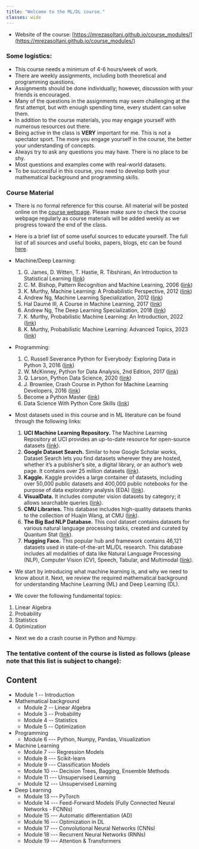 ```yaml
---
title: "Welcome to the ML/DL course."
classes: wide
---
```


* Website of the course: [https://mrezasoltani.github.io/course_modules/](https://mrezasoltani.github.io/course_modules/)
### Some logistics:
  * This course needs a minimum of 4-6 hours/week of work.
  * There are weekly assignments, including both theoretical and programming questions.
  * Assignments should be done individually; however, discussion with your friends is encouraged.
  * Many of the questions in the assignments may seem challenging at the first attempt, but with enough spending time, every student can solve them. 
  * In addition to the course materials, you may engage yourself with numerous resources out there.
  * Being active in the class is **VERY** important for me. This is not a spectator sport. The more you engage yourself in the course, the better your understanding of concepts.
  * Always try to ask any questions you may have. There is no place to be shy.
  * Most questions and examples come with real-world datasets.
  * To be successful in this course, you need to develop both your mathematical background and programming skills.

### Course Material
 * There is no formal reference for this course. All material will be posted online on the [course webpage](https://mrezasoltani.github.io/course_modules/). Please make sure to check the course webpage regularly as course materials will be added weekly as we progress toward the end of the class.
 * Here is a brief list of some useful sources to educate yourself. The full list of all sources and useful books, papers, blogs, etc can be found [here](https://mrezasoltani.github.io/links/).
  * Machine/Deep Learning:
    1. G. James, D. Witten, T. Hastie, R. Tibshirani, An Introduction to Statistical Learning ([link](https://www.statlearning.com/))
    2. C. M. Bishop, Pattern Recognition and Machine Learning, 2006 ([link](https://www.microsoft.com/en-us/research/uploads/prod/2006/01/Bishop-Pattern-Recognition-and-Machine-Learning-2006.pdf))
    3. K. Murthy, Machine Learning: A Probabilistic Perspective, 2012 ([link](https://probml.github.io/pml-book/book0.html))
    4. Andrew Ng, Machine Learning Specialization, 2012 ([link](https://www.deeplearning.ai/courses/machine-learning-specialization/))
    5. Hal Daumé III, A Course in Machine Learning, 2017 ([link](http://ciml.info/))
    6. Andrew Ng, The Deep Learning Specialization, 2018 ([link](https://www.deeplearning.ai/courses/deep-learning-specialization/))
    7. K. Murthy, Probabilistic Machine Learning: An Introduction, 2022 ([link](https://probml.github.io/pml-book/book1.html))
    8. K. Murthy, Probabilistic Machine Learning: Advanced Topics, 2023 ([link](https://probml.github.io/pml-book/book2.html))
  * Programming:
    1. C. Russell Severance Python for Everybody: Exploring Data in Python 3, 2016 ([link](http://do1.dr-chuck.com/pythonlearn/EN_us/pythonlearn.pdf))
    2. W. McKinney, Python for Data Analysis, 2nd Edition, 2017 ([link](https://www.oreilly.com/library/view/python-for-data/9781491957653/))
    3. Q. Larson, Python Data Science, 2020 ([link](https://www.freecodecamp.org/news/python-data-science-course-matplotlib-pandas-numpy/))
    4. J. Brownlee, Crash Course in Python for Machine Learning Developers, 2016 ([link](https://machinelearningmastery.com/crash-course-python-machine-learning-developers/))
    5. Become a Python Master ([link](https://programiz.pro/learn/master-python?ref=cp))
    6. Data Science With Python Core Skills ([link](https://realpython.com/learning-paths/data-science-python-core-skills/))

* Most datasets used in this course and in ML literature can be found through the following links:
  1. **UCI Machine Learning Repository.** The Machine Learning Repository at UCI provides an up-to-date resource for open-source datasets ([link](https://archive.ics.uci.edu/)).
  2. **Google Dataset Search.** Similar to how Google Scholar works, Dataset Search lets you find datasets wherever they are hosted, whether it’s a publisher’s site, a digital library, or an author’s web page. It contains over 25 million datasets ([link](https://datasetsearch.research.google.com/)).
  3. **Kaggle.** Kaggle provides a large container of datasets, including over 50,000 public datasets and 400,000 public notebooks for the purpose of data exploratory  analysis (EDA) ([link](https://www.kaggle.com/)).
  4. **VisualData.** It includes computer vision datasets by category; it allows searchable queries ([link](https://visualdata.io/discovery)).
  5. **CMU Libraries.** This database includes high-quality datasets thanks to the collection of Huajin Wang, at CMU ([link](https://guides.library.cmu.edu/machine-learning/datasets)).
  6. **The Big Bad NLP Database.** This cool dataset contains datasets for various natural language processing tasks, created and curated by Quantum Stat ([link](https://index.quantumstat.com/)).
  7. **Hugging Face.** This popular hub and framework contains 46,121 datasets used in state-of-the-art ML/DL research. This database includes all modalities of data like Natural Language Processing (NLP), Computer Vision (CV), Speech, Tabular, and Multimodal ([link](https://huggingface.co/datasets)).

* We start by introducing what machine learning is, and why we need to know about it. Next, we review the required mathematical background for understanding Machine Learning (ML) and Deep Learning (DL).
* We cover the following fundamental topics:
 1. Linear Algebra
 2. Probability
 3. Statistics
 4. Optimization

* Next we do a crash course in Python and Numpy.

### The tentative content of the course is listed as follows (please note that this list is subject to change):

## Content
* Module 1 -- Introduction
* Mathematical background
  * Module 2 -- Linear Algebra
  * Module 3 -- Probability
  * Module 4 -- Statistics
  * Module 5 -- Optimization
* Programming
  * Module 6 --- Python, Numpy, Pandas, Visualization
* Machine Learning
  * Module 7 --- Regression Models
  * Module 8 --- Scikit-learn
  * Module 9 --- Classification Models
  * Module 10 --- Decision Trees, Bagging, Ensemble Methods
  * Module 11 --- Unsupervised Learning
  * Module 12 --- Unsupervised Learning
* Deep Learning
  * Module 13 --- PyTorch 
  * Module 14 --- Feed-Forward Models (Fully Connected Neural Networks - FCNNs)
  * Module 15 --- Automatic differentiation (AD)
  * Module 16 --- Optimization in DL
  * Module 17 --- Convolutional Neural Networks (CNNs)
  * Module 18 --- Recurrent Neural Networks (RNNs)
  * Module 19 --- Attention & Transformers
